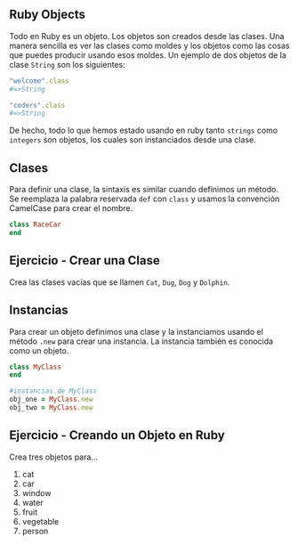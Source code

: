 ## Ruby Objects

Todo en Ruby es un objeto. Los objetos son creados desde las clases. Una manera sencilla es ver las clases como moldes y los objetos como las cosas que puedes producir usando esos moldes. Un ejemplo de dos objetos de la clase `String` son los siguientes:

```Ruby
"welcome".class
#=>String
```

```Ruby
"coders".class
#=>String
```

De hecho, todo lo que hemos estado usando en ruby tanto `strings` como `integers` son objetos, los cuales son instanciados desde una clase.

## Clases

Para definir una clase, la sintaxis es similar cuando definimos un método. Se reemplaza la palabra reservada `def` con `class` y usamos la convención CamelCase para crear el nombre.

```Ruby
class RaceCar
end
```

## Ejercicio - Crear una Clase

Crea las clases vacías que se llamen `Cat`, `Dug`, `Dog` y `Dolphin`.


## Instancias

Para crear un objeto definimos una clase y la instanciamos usando el método `.new` para crear una instancia. La instancia también es conocida como un objeto.

```Ruby
class MyClass
end

#instancias de MyClass
obj_one = MyClass.new
obj_two = MyClass.new
```

## Ejercicio - Creando un Objeto en Ruby

Crea tres objetos para...

1) cat
2) car
3) window
4) water
5) fruit
6) vegetable
7) person
